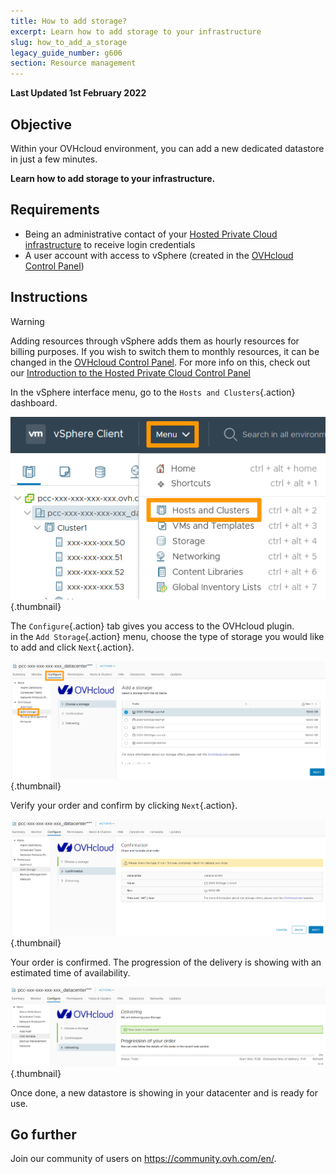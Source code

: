 ```yaml
---
title: How to add storage?
excerpt: Learn how to add storage to your infrastructure
slug: how_to_add_a_storage
legacy_guide_number: g606
section: Resource management
---
```


**Last Updated 1st February 2022**

## Objective

Within your OVHcloud environment, you can add a new dedicated datastore in just a few minutes.

**Learn how to add storage to your infrastructure.**

## Requirements

- Being an administrative contact of your [Hosted Private Cloud infrastructure](https://www.ovhcloud.com/en-ca/enterprise/products/hosted-private-cloud/) to receive login credentials
- A user account with access to vSphere (created in the [OVHcloud Control Panel](https://ca.ovh.com/auth/?action=gotomanager&from=https://www.ovh.com/ca/en/&ovhSubsidiary=ca))

## Instructions

> [!warning]
>
> Adding resources through vSphere adds them as hourly resources for billing purposes. If you wish to switch them to monthly resources, it can be changed in the [OVHcloud Control Panel](https://ca.ovh.com/auth/?action=gotomanager&from=https://www.ovh.com/ca/en/&ovhSubsidiary=ca).
> For more info on this, check out our [Introduction to the Hosted Private Cloud Control Panel](https://docs.ovh.com/ca/en/private-cloud/control-panel-ovh-private-cloud/)
> 

In the vSphere interface menu, go to the `Hosts and Clusters`{.action} dashboard.

![Menu](images/en01dash.png){.thumbnail}

The `Configure`{.action} tab gives you access to the OVHcloud plugin.<br>
in the `Add Storage`{.action} menu, choose the type of storage you would like to add and click `Next`{.action}.

![Choose](images/en02choose.png){.thumbnail}

Verify your order and confirm by clicking `Next`{.action}.

![Confirm](images/en03validate.png){.thumbnail}

Your order is confirmed. The progression of the delivery is showing with an estimated time of availability.

![Delivery](images/en04deliver.png){.thumbnail}

Once done, a new datastore is showing in your datacenter and is ready for use.

## Go further

Join our community of users on <https://community.ovh.com/en/>.
